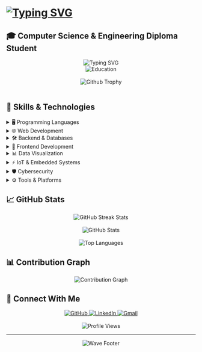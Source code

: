 # [![Typing SVG](https://readme-typing-svg.demolab.com?font=Fira+Code&weight=600&size=30&duration=4000&pause=1000&color=2D9EF7&center=true&vCenter=true&random=false&width=435&lines=Hi+there%2C+I'm+Dhruv+Suthar+%F0%9F%91%8B;Welcome+to+my+Profile+%F0%9F%8C%9F)](https://git.io/typing-svg)

## 🎓 Computer Science & Engineering Diploma Student

<div align="center">
  <img src="https://readme-typing-svg.herokuapp.com?font=Fira+Code&duration=4000&pause=1000&color=2D9EF7&center=true&vCenter=true&width=435&lines=Full+Stack+Developer+%F0%9F%92%BB;IoT+Enthusiast+%F0%9F%93%A1;Cybersecurity+Researcher+%F0%9F%94%92" alt="Typing SVG" />
</div>

<div align="center">
  <img src="https://img.shields.io/badge/🎓-Computer_Science_&_Engineering_Student-blue?style=for-the-badge" alt="Education"/>
</div>

<br>

<div align="center">
  <img src="https://github-profile-trophy.vercel.app/?username=beingdhruvv&theme=radical&no-frame=false&no-bg=true&margin-w=4&row=1" alt="Github Trophy"/>
</div>

<br>

## 🚀 Skills & Technologies

<details>
<summary>🖥 Programming Languages</summary>
<br>

![Python](https://img.shields.io/badge/Python-3776AB?style=for-the-badge&logo=python&logoColor=white)
![JavaScript](https://img.shields.io/badge/JavaScript-F7DF1E?style=for-the-badge&logo=javascript&logoColor=black)
![PHP](https://img.shields.io/badge/PHP-777BB4?style=for-the-badge&logo=php&logoColor=white)
![C++](https://img.shields.io/badge/C++-00599C?style=for-the-badge&logo=c%2B%2B&logoColor=white)

</details>

<details>
<summary>🌐 Web Development</summary>
<br>

![HTML5](https://img.shields.io/badge/HTML5-E34F26?style=for-the-badge&logo=html5&logoColor=white)
![CSS3](https://img.shields.io/badge/CSS3-1572B6?style=for-the-badge&logo=css3&logoColor=white)
![Node.js](https://img.shields.io/badge/Node.js-43853D?style=for-the-badge&logo=node.js&logoColor=white)
![Express.js](https://img.shields.io/badge/Express.js-404D59?style=for-the-badge)

</details>

<details>
<summary>🛠️ Backend & Databases</summary>
<br>

![MongoDB](https://img.shields.io/badge/MongoDB-4EA94B?style=for-the-badge&logo=mongodb&logoColor=white)
![MySQL](https://img.shields.io/badge/MySQL-00000F?style=for-the-badge&logo=mysql&logoColor=white)
![Firebase](https://img.shields.io/badge/Firebase-039BE5?style=for-the-badge&logo=Firebase&logoColor=white)

</details>

<details>
<summary>🎨 Frontend Development</summary>
<br>

![React](https://img.shields.io/badge/React-20232A?style=for-the-badge&logo=react&logoColor=61DAFB)
![Tailwind CSS](https://img.shields.io/badge/Tailwind_CSS-38B2AC?style=for-the-badge&logo=tailwind-css&logoColor=white)
![Bootstrap](https://img.shields.io/badge/Bootstrap-563D7C?style=for-the-badge&logo=bootstrap&logoColor=white)

</details>

<details>
<summary>📊 Data Visualization</summary>
<br>

![Chart.js](https://img.shields.io/badge/Chart.js-FF6384?style=for-the-badge&logo=chart.js&logoColor=white)
![D3.js](https://img.shields.io/badge/D3.js-F9A03C?style=for-the-badge&logo=d3.js&logoColor=white)

</details>

<details>
<summary>⚡ IoT & Embedded Systems</summary>
<br>

- ESP32 Microcontroller Programming
- TCP/IP Socket Communication
- Sensor Data Processing

</details>

<details>
<summary>🛡 Cybersecurity</summary>
<br>

- Password Cracking (John the Ripper)
- Network Scanning (Nmap, Nikto)
- Network Analysis (Wireshark)
- SQL Injection & Web Exploits
- DoS & DDoS Attacks
- Phishing & Social Engineering
- Proxy Server & Honeyport Creation
- Ransomware Simulation

</details>

<details>
<summary>⚙️ Tools & Platforms</summary>
<br>

![VS Code](https://img.shields.io/badge/VS_Code-007ACC?style=for-the-badge&logo=visual-studio-code&logoColor=white)
![Git](https://img.shields.io/badge/Git-F05032?style=for-the-badge&logo=git&logoColor=white)
![GitHub](https://img.shields.io/badge/GitHub-100000?style=for-the-badge&logo=github&logoColor=white)
![Figma](https://img.shields.io/badge/Figma-F24E1E?style=for-the-badge&logo=figma&logoColor=white)
![Kali Linux](https://img.shields.io/badge/Kali_Linux-557C94?style=for-the-badge&logo=kali-linux&logoColor=white)

</details>

## 📈 GitHub Stats

<div align="center">
  <img src="https://github-readme-streak-stats.herokuapp.com/?user=beingdhruvv&theme=radical&hide_border=false" alt="GitHub Streak Stats"/>
  <br><br>
  <img src="https://github-readme-stats-git-masterrstaa-rickstaa.vercel.app/api?username=beingdhruvv&show_icons=true&theme=radical&count_private=true" alt="GitHub Stats"/>
  <br><br>
  <img src="https://github-readme-stats-git-masterrstaa-rickstaa.vercel.app/api/top-langs/?username=beingdhruvv&layout=compact&langs_count=8&theme=radical" alt="Top Languages"/>
</div>

## 📊 Contribution Graph

<div align="center">
  <img src="https://github-readme-activity-graph.vercel.app/graph?username=beingdhruvv&theme=react-dark&hide_border=true" alt="Contribution Graph"/>
</div>

## 🤝 Connect With Me

<div align="center">
  <a href="https://github.com/beingdhruvv" target="_blank">
    <img src="https://img.shields.io/badge/GitHub-100000?style=for-the-badge&logo=github&logoColor=white" alt="GitHub"/>
  </a>
  <a href="https://linkedin.com/in/dhruv-suthar-496d" target="_blank">
    <img src="https://img.shields.io/badge/LinkedIn-0077B5?style=for-the-badge&logo=linkedin&logoColor=white" alt="LinkedIn"/>
  </a>
  <a href="mailto:dhruv.techx@gmail.com">
    <img src="https://img.shields.io/badge/Gmail-D14836?style=for-the-badge&logo=gmail&logoColor=white" alt="Gmail"/>
  </a>
</div>

<br>

<div align="center">
  <img src="https://komarev.com/ghpvc/?username=beingdhruvv&label=Profile%20Views&color=blueviolet&style=for-the-badge" alt="Profile Views"/>
</div>

---

<div align="center">
  <img src="https://capsule-render.vercel.app/api?type=waving&color=gradient&height=100&section=footer" alt="Wave Footer"/>
</div> 
